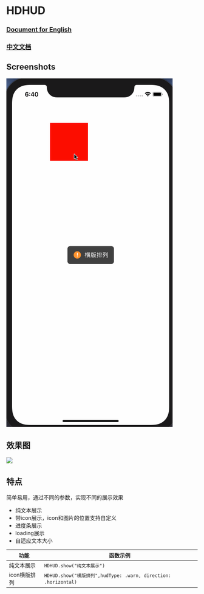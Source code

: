 # HDHUD



### [Document for English](#english)

### [中文文档](#chinese)

<span id = "english"></span>

## Screenshots

![](./demo.gif)





<span id = "chinese"></span>

## 效果图

![](http://blog.hudongdong.com/usr/uploads/2020/10/418197018.gif)

## 特点

简单易用，通过不同的参数，实现不同的展示效果

* 纯文本展示
* 带icon展示，icon和图片的位置支持自定义
* 进度条展示
* loading展示
* 自适应文本大小


|功能|函数示例|
|----|----|
|纯文本展示|`HDHUD.show("纯文本展示")`|
|icon横版排列|`HDHUD.show("横版排列",hudType: .warn, direction: .horizontal)`|





